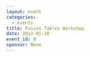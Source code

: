 ```yaml
---
layout: event
categories: 
  - events
title: Fusion Tables Workshop
date: 2012-05-10
event_id: 8
sponsor: None
---
```




